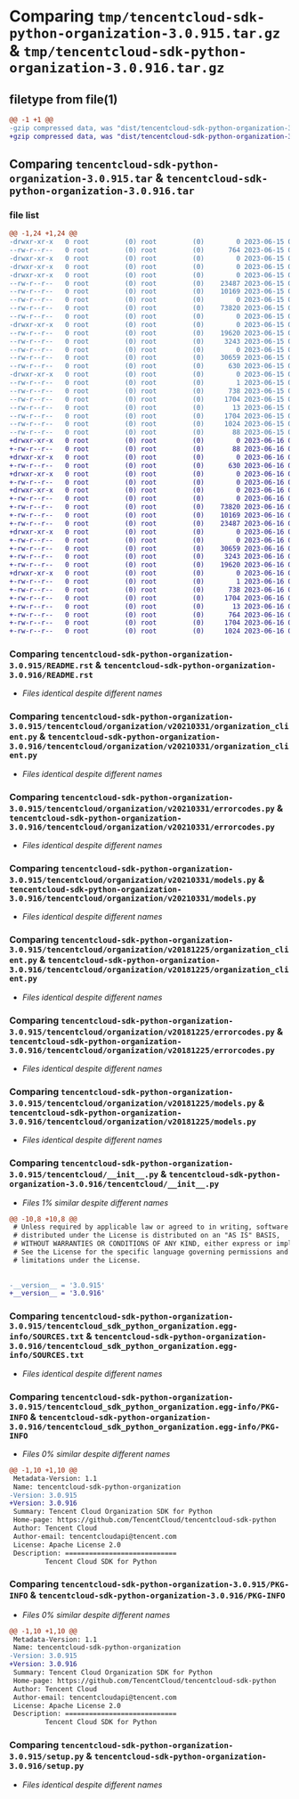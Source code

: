 # Comparing `tmp/tencentcloud-sdk-python-organization-3.0.915.tar.gz` & `tmp/tencentcloud-sdk-python-organization-3.0.916.tar.gz`

## filetype from file(1)

```diff
@@ -1 +1 @@
-gzip compressed data, was "dist/tencentcloud-sdk-python-organization-3.0.915.tar", last modified: Thu Jun 15 00:30:45 2023, max compression
+gzip compressed data, was "dist/tencentcloud-sdk-python-organization-3.0.916.tar", last modified: Fri Jun 16 00:38:45 2023, max compression
```

## Comparing `tencentcloud-sdk-python-organization-3.0.915.tar` & `tencentcloud-sdk-python-organization-3.0.916.tar`

### file list

```diff
@@ -1,24 +1,24 @@
-drwxr-xr-x   0 root         (0) root         (0)        0 2023-06-15 00:30:45.000000 tencentcloud-sdk-python-organization-3.0.915/
--rw-r--r--   0 root         (0) root         (0)      764 2023-06-15 00:30:45.000000 tencentcloud-sdk-python-organization-3.0.915/README.rst
-drwxr-xr-x   0 root         (0) root         (0)        0 2023-06-15 00:30:45.000000 tencentcloud-sdk-python-organization-3.0.915/tencentcloud/
-drwxr-xr-x   0 root         (0) root         (0)        0 2023-06-15 00:30:45.000000 tencentcloud-sdk-python-organization-3.0.915/tencentcloud/organization/
-drwxr-xr-x   0 root         (0) root         (0)        0 2023-06-15 00:30:45.000000 tencentcloud-sdk-python-organization-3.0.915/tencentcloud/organization/v20210331/
--rw-r--r--   0 root         (0) root         (0)    23487 2023-06-15 00:30:45.000000 tencentcloud-sdk-python-organization-3.0.915/tencentcloud/organization/v20210331/organization_client.py
--rw-r--r--   0 root         (0) root         (0)    10169 2023-06-15 00:30:45.000000 tencentcloud-sdk-python-organization-3.0.915/tencentcloud/organization/v20210331/errorcodes.py
--rw-r--r--   0 root         (0) root         (0)        0 2023-06-15 00:30:45.000000 tencentcloud-sdk-python-organization-3.0.915/tencentcloud/organization/v20210331/__init__.py
--rw-r--r--   0 root         (0) root         (0)    73820 2023-06-15 00:30:45.000000 tencentcloud-sdk-python-organization-3.0.915/tencentcloud/organization/v20210331/models.py
--rw-r--r--   0 root         (0) root         (0)        0 2023-06-15 00:30:45.000000 tencentcloud-sdk-python-organization-3.0.915/tencentcloud/organization/__init__.py
-drwxr-xr-x   0 root         (0) root         (0)        0 2023-06-15 00:30:45.000000 tencentcloud-sdk-python-organization-3.0.915/tencentcloud/organization/v20181225/
--rw-r--r--   0 root         (0) root         (0)    19620 2023-06-15 00:30:45.000000 tencentcloud-sdk-python-organization-3.0.915/tencentcloud/organization/v20181225/organization_client.py
--rw-r--r--   0 root         (0) root         (0)     3243 2023-06-15 00:30:45.000000 tencentcloud-sdk-python-organization-3.0.915/tencentcloud/organization/v20181225/errorcodes.py
--rw-r--r--   0 root         (0) root         (0)        0 2023-06-15 00:30:45.000000 tencentcloud-sdk-python-organization-3.0.915/tencentcloud/organization/v20181225/__init__.py
--rw-r--r--   0 root         (0) root         (0)    30659 2023-06-15 00:30:45.000000 tencentcloud-sdk-python-organization-3.0.915/tencentcloud/organization/v20181225/models.py
--rw-r--r--   0 root         (0) root         (0)      630 2023-06-15 00:30:45.000000 tencentcloud-sdk-python-organization-3.0.915/tencentcloud/__init__.py
-drwxr-xr-x   0 root         (0) root         (0)        0 2023-06-15 00:30:45.000000 tencentcloud-sdk-python-organization-3.0.915/tencentcloud_sdk_python_organization.egg-info/
--rw-r--r--   0 root         (0) root         (0)        1 2023-06-15 00:30:45.000000 tencentcloud-sdk-python-organization-3.0.915/tencentcloud_sdk_python_organization.egg-info/dependency_links.txt
--rw-r--r--   0 root         (0) root         (0)      738 2023-06-15 00:30:45.000000 tencentcloud-sdk-python-organization-3.0.915/tencentcloud_sdk_python_organization.egg-info/SOURCES.txt
--rw-r--r--   0 root         (0) root         (0)     1704 2023-06-15 00:30:45.000000 tencentcloud-sdk-python-organization-3.0.915/tencentcloud_sdk_python_organization.egg-info/PKG-INFO
--rw-r--r--   0 root         (0) root         (0)       13 2023-06-15 00:30:45.000000 tencentcloud-sdk-python-organization-3.0.915/tencentcloud_sdk_python_organization.egg-info/top_level.txt
--rw-r--r--   0 root         (0) root         (0)     1704 2023-06-15 00:30:45.000000 tencentcloud-sdk-python-organization-3.0.915/PKG-INFO
--rw-r--r--   0 root         (0) root         (0)     1024 2023-06-15 00:30:45.000000 tencentcloud-sdk-python-organization-3.0.915/setup.py
--rw-r--r--   0 root         (0) root         (0)       88 2023-06-15 00:30:45.000000 tencentcloud-sdk-python-organization-3.0.915/setup.cfg
+drwxr-xr-x   0 root         (0) root         (0)        0 2023-06-16 00:38:45.000000 tencentcloud-sdk-python-organization-3.0.916/
+-rw-r--r--   0 root         (0) root         (0)       88 2023-06-16 00:38:45.000000 tencentcloud-sdk-python-organization-3.0.916/setup.cfg
+drwxr-xr-x   0 root         (0) root         (0)        0 2023-06-16 00:38:45.000000 tencentcloud-sdk-python-organization-3.0.916/tencentcloud/
+-rw-r--r--   0 root         (0) root         (0)      630 2023-06-16 00:38:45.000000 tencentcloud-sdk-python-organization-3.0.916/tencentcloud/__init__.py
+drwxr-xr-x   0 root         (0) root         (0)        0 2023-06-16 00:38:45.000000 tencentcloud-sdk-python-organization-3.0.916/tencentcloud/organization/
+-rw-r--r--   0 root         (0) root         (0)        0 2023-06-16 00:38:45.000000 tencentcloud-sdk-python-organization-3.0.916/tencentcloud/organization/__init__.py
+drwxr-xr-x   0 root         (0) root         (0)        0 2023-06-16 00:38:45.000000 tencentcloud-sdk-python-organization-3.0.916/tencentcloud/organization/v20210331/
+-rw-r--r--   0 root         (0) root         (0)        0 2023-06-16 00:38:45.000000 tencentcloud-sdk-python-organization-3.0.916/tencentcloud/organization/v20210331/__init__.py
+-rw-r--r--   0 root         (0) root         (0)    73820 2023-06-16 00:38:45.000000 tencentcloud-sdk-python-organization-3.0.916/tencentcloud/organization/v20210331/models.py
+-rw-r--r--   0 root         (0) root         (0)    10169 2023-06-16 00:38:45.000000 tencentcloud-sdk-python-organization-3.0.916/tencentcloud/organization/v20210331/errorcodes.py
+-rw-r--r--   0 root         (0) root         (0)    23487 2023-06-16 00:38:45.000000 tencentcloud-sdk-python-organization-3.0.916/tencentcloud/organization/v20210331/organization_client.py
+drwxr-xr-x   0 root         (0) root         (0)        0 2023-06-16 00:38:45.000000 tencentcloud-sdk-python-organization-3.0.916/tencentcloud/organization/v20181225/
+-rw-r--r--   0 root         (0) root         (0)        0 2023-06-16 00:38:45.000000 tencentcloud-sdk-python-organization-3.0.916/tencentcloud/organization/v20181225/__init__.py
+-rw-r--r--   0 root         (0) root         (0)    30659 2023-06-16 00:38:45.000000 tencentcloud-sdk-python-organization-3.0.916/tencentcloud/organization/v20181225/models.py
+-rw-r--r--   0 root         (0) root         (0)     3243 2023-06-16 00:38:45.000000 tencentcloud-sdk-python-organization-3.0.916/tencentcloud/organization/v20181225/errorcodes.py
+-rw-r--r--   0 root         (0) root         (0)    19620 2023-06-16 00:38:45.000000 tencentcloud-sdk-python-organization-3.0.916/tencentcloud/organization/v20181225/organization_client.py
+drwxr-xr-x   0 root         (0) root         (0)        0 2023-06-16 00:38:45.000000 tencentcloud-sdk-python-organization-3.0.916/tencentcloud_sdk_python_organization.egg-info/
+-rw-r--r--   0 root         (0) root         (0)        1 2023-06-16 00:38:45.000000 tencentcloud-sdk-python-organization-3.0.916/tencentcloud_sdk_python_organization.egg-info/dependency_links.txt
+-rw-r--r--   0 root         (0) root         (0)      738 2023-06-16 00:38:45.000000 tencentcloud-sdk-python-organization-3.0.916/tencentcloud_sdk_python_organization.egg-info/SOURCES.txt
+-rw-r--r--   0 root         (0) root         (0)     1704 2023-06-16 00:38:45.000000 tencentcloud-sdk-python-organization-3.0.916/tencentcloud_sdk_python_organization.egg-info/PKG-INFO
+-rw-r--r--   0 root         (0) root         (0)       13 2023-06-16 00:38:45.000000 tencentcloud-sdk-python-organization-3.0.916/tencentcloud_sdk_python_organization.egg-info/top_level.txt
+-rw-r--r--   0 root         (0) root         (0)      764 2023-06-16 00:38:45.000000 tencentcloud-sdk-python-organization-3.0.916/README.rst
+-rw-r--r--   0 root         (0) root         (0)     1704 2023-06-16 00:38:45.000000 tencentcloud-sdk-python-organization-3.0.916/PKG-INFO
+-rw-r--r--   0 root         (0) root         (0)     1024 2023-06-16 00:38:45.000000 tencentcloud-sdk-python-organization-3.0.916/setup.py
```

### Comparing `tencentcloud-sdk-python-organization-3.0.915/README.rst` & `tencentcloud-sdk-python-organization-3.0.916/README.rst`

 * *Files identical despite different names*

### Comparing `tencentcloud-sdk-python-organization-3.0.915/tencentcloud/organization/v20210331/organization_client.py` & `tencentcloud-sdk-python-organization-3.0.916/tencentcloud/organization/v20210331/organization_client.py`

 * *Files identical despite different names*

### Comparing `tencentcloud-sdk-python-organization-3.0.915/tencentcloud/organization/v20210331/errorcodes.py` & `tencentcloud-sdk-python-organization-3.0.916/tencentcloud/organization/v20210331/errorcodes.py`

 * *Files identical despite different names*

### Comparing `tencentcloud-sdk-python-organization-3.0.915/tencentcloud/organization/v20210331/models.py` & `tencentcloud-sdk-python-organization-3.0.916/tencentcloud/organization/v20210331/models.py`

 * *Files identical despite different names*

### Comparing `tencentcloud-sdk-python-organization-3.0.915/tencentcloud/organization/v20181225/organization_client.py` & `tencentcloud-sdk-python-organization-3.0.916/tencentcloud/organization/v20181225/organization_client.py`

 * *Files identical despite different names*

### Comparing `tencentcloud-sdk-python-organization-3.0.915/tencentcloud/organization/v20181225/errorcodes.py` & `tencentcloud-sdk-python-organization-3.0.916/tencentcloud/organization/v20181225/errorcodes.py`

 * *Files identical despite different names*

### Comparing `tencentcloud-sdk-python-organization-3.0.915/tencentcloud/organization/v20181225/models.py` & `tencentcloud-sdk-python-organization-3.0.916/tencentcloud/organization/v20181225/models.py`

 * *Files identical despite different names*

### Comparing `tencentcloud-sdk-python-organization-3.0.915/tencentcloud/__init__.py` & `tencentcloud-sdk-python-organization-3.0.916/tencentcloud/__init__.py`

 * *Files 1% similar despite different names*

```diff
@@ -10,8 +10,8 @@
 # Unless required by applicable law or agreed to in writing, software
 # distributed under the License is distributed on an "AS IS" BASIS,
 # WITHOUT WARRANTIES OR CONDITIONS OF ANY KIND, either express or implied.
 # See the License for the specific language governing permissions and
 # limitations under the License.
 
 
-__version__ = '3.0.915'
+__version__ = '3.0.916'
```

### Comparing `tencentcloud-sdk-python-organization-3.0.915/tencentcloud_sdk_python_organization.egg-info/SOURCES.txt` & `tencentcloud-sdk-python-organization-3.0.916/tencentcloud_sdk_python_organization.egg-info/SOURCES.txt`

 * *Files identical despite different names*

### Comparing `tencentcloud-sdk-python-organization-3.0.915/tencentcloud_sdk_python_organization.egg-info/PKG-INFO` & `tencentcloud-sdk-python-organization-3.0.916/tencentcloud_sdk_python_organization.egg-info/PKG-INFO`

 * *Files 0% similar despite different names*

```diff
@@ -1,10 +1,10 @@
 Metadata-Version: 1.1
 Name: tencentcloud-sdk-python-organization
-Version: 3.0.915
+Version: 3.0.916
 Summary: Tencent Cloud Organization SDK for Python
 Home-page: https://github.com/TencentCloud/tencentcloud-sdk-python
 Author: Tencent Cloud
 Author-email: tencentcloudapi@tencent.com
 License: Apache License 2.0
 Description: ============================
         Tencent Cloud SDK for Python
```

### Comparing `tencentcloud-sdk-python-organization-3.0.915/PKG-INFO` & `tencentcloud-sdk-python-organization-3.0.916/PKG-INFO`

 * *Files 0% similar despite different names*

```diff
@@ -1,10 +1,10 @@
 Metadata-Version: 1.1
 Name: tencentcloud-sdk-python-organization
-Version: 3.0.915
+Version: 3.0.916
 Summary: Tencent Cloud Organization SDK for Python
 Home-page: https://github.com/TencentCloud/tencentcloud-sdk-python
 Author: Tencent Cloud
 Author-email: tencentcloudapi@tencent.com
 License: Apache License 2.0
 Description: ============================
         Tencent Cloud SDK for Python
```

### Comparing `tencentcloud-sdk-python-organization-3.0.915/setup.py` & `tencentcloud-sdk-python-organization-3.0.916/setup.py`

 * *Files identical despite different names*

